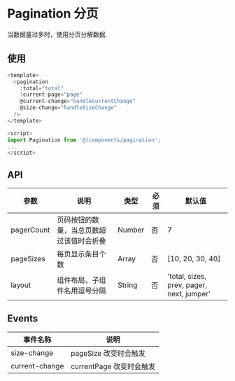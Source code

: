 # Pagination 分页

当数据量过多时，使用分页分解数据.


## 使用
```js
<template>
  <pagination
    :total="total"
    :current-page="page"
    @current-change="handleCurrentChange"
    @size-change="handleSizeChange"
  />
</template>

<script>
import Pagination from '@/components/pagination';
...
</script>
```

## API
| 参数 | 说明 | 类型 | 必须 | 默认值|
| ------ | ------ | ------ | ------ | ------ |
| pagerCount | 页码按钮的数量，当总页数超过该值时会折叠 | Number | 否 | 7 |
| pageSizes | 每页显示条目个数 | Array | 否 | [10, 20, 30, 40] |
| layout | 组件布局，子组件名用逗号分隔 | String | 否 | 'total, sizes, prev, pager, next, jumper' |


## Events
| 事件名称	 | 说明 |
| ------ | ------ |
| size-change | pageSize 改变时会触发 |
| current-change | currentPage 改变时会触发 |